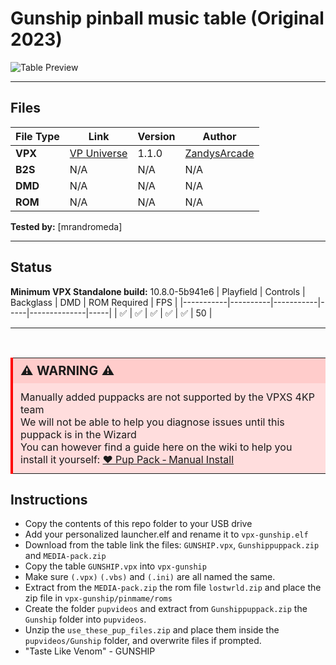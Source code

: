 # Gunship pinball music table (Original 2023)

![Table Preview](../../images/vpx-gunship-preview.jpg)

---

## Files
| File Type | Link | Version | Author | 
|-----------|--------|----------|--------------|
| **VPX** | [VP Universe](https://vpuniverse.com/files/file/15778-gunship-pinball-music-table-with-pup-pack/) | 1.1.0 | [ZandysArcade](https://vpuniverse.com/profile/57949-zandysarcade/) |
| **B2S** | N/A | N/A | N/A |
| **DMD** | N/A | N/A | N/A |
| **ROM** | N/A | N/A | N/A |

**Tested by:** [mrandromeda]

---

## Status 
**Minimum VPX Standalone build:** 10.8.0-5b941e6
| Playfield | Controls | Backglass | DMD | ROM Required | FPS | 
|-----------|----------|-----------|-----|--------------|-----|
| :white_check_mark: | :white_check_mark: | :white_check_mark: | :white_check_mark: | :white_check_mark: | 50 |

---

<br>

<table>
  <tr>
    <td style="background-color: #FFDDDD; padding: 0; border-left: 4px solid #FF0000;">
      <div style="padding: 8px 12px; background-color: #FFCCCB; font-weight: bold;font-size: 20px;">
        <strong>⚠️ WARNING ⚠️</strong>
      </div>
      <div style="padding: 12px 12px 12px 12px;">
        Manually added puppacks are not supported by the VPXS 4KP team<br>
		We will not be able to help you diagnose issues until this puppack is in the Wizard<br>
		You can however find a guide here on the wiki to help you install it yourself: <a href="https://github.com/LegendsUnchained/vpx-standalone-alp4k/wiki/%5B08%5D-%E2%9D%A4%EF%B8%8F-Pup-Pack-%E2%80%90-Manual-Install">❤️ Pup Pack ‐ Manual Install</a>
      </div>
    </td>
  </tr>
</table>

## Instructions
- Copy the contents of this repo folder to your USB drive
- Add your personalized launcher.elf and rename it to `vpx-gunship.elf`
- Download from the table link the files: `GUNSHIP.vpx`, `Gunshippuppack.zip` and `MEDIA-pack.zip`
- Copy the table `GUNSHIP.vpx` into `vpx-gunship`
- Make sure `(.vpx)` `(.vbs)` and `(.ini)` are all named the same.
- Extract from the `MEDIA-pack.zip` the rom file `lostwrld.zip` and place the zip file in `vpx-gunship/pinmame/roms`
- Create the folder `pupvideos` and extract from `Gunshippuppack.zip` the `Gunship` folder into `pupvideos`.
- Unzip the `use_these_pup_files.zip` and place them inside the `pupvideos/Gunship` folder, and overwrite files if prompted.
- "Taste Like Venom" - GUNSHIP
